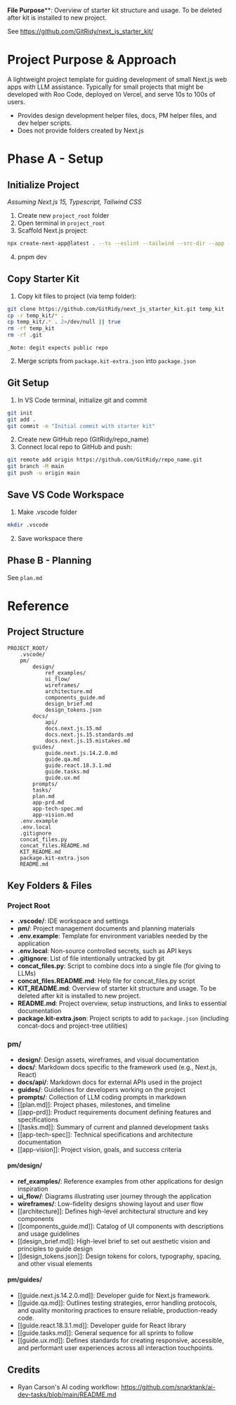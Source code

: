 **File Purpose****: Overview of starter kit structure and usage. To be deleted after kit is installed to new project.

See https://github.com/GitRidy/next_js_starter_kit/


# Project Purpose & Approach

A lightweight project template for guiding development of small Next.js web apps with LLM assistance. Typically for small projects that might be developed with Roo Code, deployed on Vercel, and serve 10s to 100s of users.

- Provides design development helper files, docs, PM helper files, and dev helper scripts.
- Does not provide folders created by Next.js


# Phase A - Setup

## Initialize Project
_Assuming Next.js 15, Typescript, Tailwind CSS_

1. Create new `project_root` folder
2. Open terminal in `project_root`
3. Scaffold Next.js project:

```bash
npx create-next-app@latest . --ts --eslint --tailwind --src-dir --app --use-pnpm --import-alias "@/*"
```

4. pnpm dev


## Copy Starter Kit

1. Copy kit files to project (via temp folder):

```bash
git clone https://github.com/GitRidy/next_js_starter_kit.git temp_kit
cp -r temp_kit/* .
cp temp_kit/.* . 2>/dev/null || true
rm -rf temp_kit
rm -rf .git
```

    _Note: degit expects public repo

2. Merge scripts from `package.kit-extra.json` into `package.json`

## Git Setup

1. In VS Code terminal, initialize git and commit

```bash
git init
git add .
git commit -m "Initial commit with starter kit"
```

2. Create new GitHub repo (GitRidy/repo_name)
3. Connect local repo to GitHub and push:

```bash
git remote add origin https://github.com/GitRidy/repo_name.git
git branch -M main
git push -u origin main
```

## Save VS Code Workspace

1. Make .vscode folder

```bash
mkdir .vscode
```

2. Save workspace there

## Phase B - Planning

See `plan.md`


# Reference

## Project Structure

```structure
PROJECT_ROOT/
	.vscode/
	pm/
		design/
			ref_examples/
			ui_flow/		
			wireframes/
			architecture.md
			components_guide.md
			design_brief.md
			design_tokens.json
		docs/
			api/
			docs.next.js.15.md
			docs.next.js.15.standards.md
			docs.next.js.15.mistakes.md
		guides/
			guide.next.js.14.2.0.md
			guide.qa.md
			guide.react.18.3.1.md
			guide.tasks.md
			guide.ux.md
		prompts/
		tasks/
		plan.md
		app-prd.md
		app-tech-spec.md
		app-vision.md
	.env.example
	.env.local
	.gitignore
	concat_files.py
	concat_files.README.md
	KIT_README.md
	package.kit-extra.json
	README.md
```


## Key Folders & Files

### Project Root

- **.vscode/**: IDE workspace and settings
- **pm/**: Project management documents and planning materials
- **.env.example**: Template for environment variables needed by the application
- **.env.local**: Non-source controlled secrets, such as API keys
- **.gitignore**: List of file intentionally untracked by git
- **concat_files.py**: Script to combine docs into a single file (for giving to LLMs)
- **concat_files.README.md**: Help file for concat_files.py script
- **KIT_README.md**: Overview of starter kit structure and usage. To be deleted after kit is installed to new project.
- **README.md**: Project overview, setup instructions, and links to essential documentation
- **package.kit-extra.json**: Project scripts to add to `package.json` (including concat-docs and project-tree utilities)

### pm/

- **design/**: Design assets, wireframes, and visual documentation
- **docs/**: Markdown docs specific to the framework used (e.g., Next.js, React)
- **docs/api/**: Markdown docs for external APIs used in the project
- **guides/**: Guidelines for developers working on the project
- **prompts/**: Collection of LLM coding prompts in markdown
- [[plan.md]]: Project phases, milestones, and timeline
- [[app-prd]]: Product requirements document defining features and specifications
- [[tasks.md]]: Summary of current and planned development tasks
- [[app-tech-spec]]: Technical specifications and architecture documentation
- [[app-vision]]: Project vision, goals, and success criteria

#### pm/design/

- **ref_examples/**: Reference examples from other applications for design inspiration
- **ui_flow/**: Diagrams illustrating user journey through the application
- **wireframes/**: Low-fidelity designs showing layout and user flow
- [[architecture]]: Defines high-level architectural structure and key components
- [[components_guide.md]]: Catalog of UI components with descriptions and usage guidelines
- [[design_brief.md]]: High-level brief to set out aesthetic vision and principles to guide design
- [[design_tokens.json]]: Design tokens for colors, typography, spacing, and other visual elements

#### pm/guides/

- [[guide.next.js.14.2.0.md]]: Developer guide for Next.js framework.
- [[guide.qa.md]]: Outlines testing strategies, error handling protocols, and quality monitoring practices to ensure reliable, production-ready code.
- [[guide.react.18.3.1.md]]: Developer guide for React library
- [[guide.tasks.md]]: General sequence for all sprints to follow
- [[guide.ux.md]]: Defines standards for creating responsive, accessible, and performant user experiences across all interaction touchpoints.


## Credits

- Ryan Carson's AI coding workflow: https://github.com/snarktank/ai-dev-tasks/blob/main/README.md